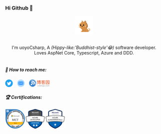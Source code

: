 ### Hi Github 👋

<p align="center">
  <img src="https://github.com/uoyoCsharp/uoyoCsharp/blob/master/pic/mycat.gif?raw=true" width="58px">
  <br><br>
  <samp>
    <p align="center">
    I'm uoyoCsharp, A 
    <em>(Hippy-like:'Buddhist-style'😂)</em> software developer.
    <br>
    Loves AspNet Core, Typescript, Azure and DDD.
     <br>
     <br>
    </p>
  </samp>
</p>

##### 📧 How to reach me:
<a href="https://twitter.com/uoyoCsharp"><img src="https://github.com/uoyoCsharp/uoyoCsharp/blob/master/pic/Twitter.svg" width="24px" height="24px" title="Twitter"/></a>&emsp;<a href="mailto:344481481@qq.com"><img src="https://github.com/uoyoCsharp/uoyoCsharp/blob/master/pic/Mail.svg" height="24px" title="QQ Mail"/></a>&emsp;<a href="https://www.cnblogs.com/uoyo/"><img src="https://github.com/uoyoCsharp/uoyoCsharp/blob/master/pic/cnblog.svg" height="24px" title="博客园"/></a>

##### 🏆 Certifications:
<a href="https://www.youracclaim.com/badges/59ced110-998f-4f1e-a1d3-4b2f1475b774/public_url" ><img src="https://github.com/uoyoCsharp/uoyoCsharp/blob/master/pic/microsoft-certified-trainer.png" width="64px" title="Microsoft Certified Trainer"/></a><a href="https://www.youracclaim.com/badges/f18d4f8b-851f-4942-94a0-cb1056b73693/public_url" ><img src="https://github.com/uoyoCsharp/uoyoCsharp/blob/master/pic/azure-developer-associate.png" width="64px" title="Microsoft Azure Badge"/></a><a href="https://www.youracclaim.com/badges/65326ff2-f409-4279-8a84-1d8c1053e7f3/public_url" ><img src="https://github.com/uoyoCsharp/uoyoCsharp/blob/master/pic/azure-fundamentals.png" width="64px" title="Microsoft Azure Badge"/></a>


